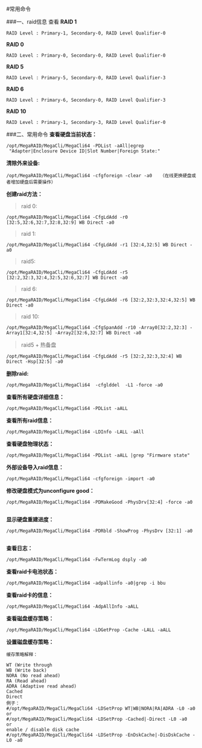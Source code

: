 #常用命令

###一、raid信息 查看
**RAID 1**

    RAID Level : Primary-1, Secondary-0, RAID Level Qualifier-0      
**RAID 0**

    RAID Level : Primary-0, Secondary-0, RAID Level Qualifier-0      
**RAID 5**

    RAID Level : Primary-5, Secondary-0, RAID Level Qualifier-3

 **RAID 6**
 
    RAID Level : Primary-6, Secondary-0, RAID Level Qualifier-3
      
**RAID 10**
   
    RAID Level : Primary-1, Secondary-3, RAID Level Qualifier-0      

###二、常用命令
**查看硬盘当前状态：**

    /opt/MegaRAID/MegaCli/MegaCli64 -PDList -aAll|egrep  "Adapter|Enclosure Device ID|Slot Number|Foreign State:"  
**清除外来设备:**

    /opt/MegaRAID/MegaCli/MegaCli64 -cfgforeign -clear -a0   （在线更换硬盘或者增加硬盘后需要操作）
**创建raid方法：**

>raid 0:
 
    /opt/MegaRAID/MegaCli/MegaCli64 -CfgLdAdd -r0 [32:5,32:6,32:7,32:8,32:9] WB Direct -a0
>raid 1:

    /opt/MegaRAID/MegaCli/MegaCli64 -CfgLdAdd -r1 [32:4,32:5] WB Direct -a0
>raid5:

    /opt/MegaRAID/MegaCli/MegaCli64 -CfgLdAdd -r5 [32:2,32:3,32:4,32:5,32:6,32:7] WB Direct -a0
>raid 6:
    
    /opt/MegaRAID/MegaCli/MegaCli64 -CfgLdAdd -r6 [32:2,32:3,32:4,32:5] WB Direct -a0    
>raid 10:

    /opt/MegaRAID/MegaCli/MegaCli64 -CfgSpanAdd -r10 -Array0[32:2,32:3] -Array1[32:4,32:5] -Array2[32:6,32:7] WB Direct -a0

>raid5 + 热备盘

    /opt/MegaRAID/MegaCli/MegaCli64 -CfgLdAdd -r5 [32:2,32:3,32:4] WB Direct -Hsp[32:5] -a0

**删除raid:** 

    /opt/MegaRAID/MegaCli/MegaCli64  -cfglddel  -L1 -force -a0
**查看所有硬盘详细信息：**

    /opt/MegaRAID/MegaCli/MegaCli64 -PDList -aALL 
**查看所有raid信息：**

    /opt/MegaRAID/MegaCli/MegaCli64 -LDInfo -LALL -aAll 
**查看硬盘物理状态：**

    /opt/MegaRAID/MegaCli/MegaCli64 -PDList -aALL |grep "Firmware state" 
**外部设备导入raid信息：**

    /opt/MegaRAID/MegaCli/MegaCli64 -cfgforeign -import -a0
**修改硬盘模式为unconfigure good：**

    /opt/MegaRAID/MegaCli/MegaCli64 -PDMakeGood -PhysDrv[32:4] -force -a0  
**显示硬盘重建进度：**

    /opt/MegaRAID/MegaCli/MegaCli64 -PDRbld -ShowProg -PhysDrv [32:1] -a0  
**查看日志：**

    /opt/MegaRAID/MegaCli/MegaCli64 -FwTermLog dsply -a0
**查看raid卡电池状态：**

    /opt/MegaRAID/MegaCli/MegaCli64 -adpallinfo -a0|grep -i bbu
**查看raid卡的信息：**

    /opt/MegaRAID/MegaCli/MegaCli64 -AdpAllInfo -aALL
**查看磁盘缓存策略：**

    /opt/MegaRAID/MegaCli/MegaCli64 -LDGetProp -Cache -LALL -aALL
**设置磁盘缓存策略：**

    缓存策略解释：

    WT (Write through
    WB (Write back)
    NORA (No read ahead)
    RA (Read ahead)
    ADRA (Adaptive read ahead)
    Cached
    Direct
    例子：
    #/opt/MegaRAID/MegaCli/MegaCli64 -LDSetProp WT|WB|NORA|RA|ADRA -L0 -a0
    or
    #/opt/MegaRAID/MegaCli/MegaCli64 -LDSetProp -Cached|-Direct -L0 -a0
    or
    enable / disable disk cache
    #/opt/MegaRAID/MegaCli/MegaCli64 -LDSetProp -EnDskCache|-DisDskCache -L0 -a0
     
    
    